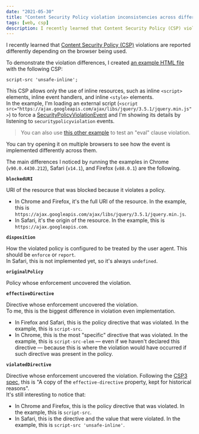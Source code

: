 ```yaml
---
date: "2021-05-30"
title: "Content Security Policy violation inconsistencies across different browsers"
tags: [web, csp]
description: I recently learned that Content Security Policy (CSP) violations are reported differently depending on the browser being used, so I created a small webpage to test these differences.
---
```


I recently learned that [Content Security Policy (CSP)](https://developer.mozilla.org/en-US/docs/Web/HTTP/Headers/Content-Security-Policy) violations are reported differently depending on the browser being used.  

To demonstrate the violation differences, I created [an example HTML file](/content-security-policy-violation-examples/external-script) with the following CSP: 
```
script-src 'unsafe-inline';
``` 
This CSP allows only the use of inline resources, such as inline `<script>` elements, inline event handlers, and inline `<style>` elements.  
In the example, I'm loading an external script (`<script src="https://ajax.googleapis.com/ajax/libs/jquery/3.5.1/jquery.min.js">`) to force a [SecurityPolicyViolationEvent](https://developer.mozilla.org/en-US/docs/Web/API/SecurityPolicyViolationEvent) and I'm showing its details by listening to `securitypolicyviolation` events.  

> You can also use [this other example](/content-security-policy-violation-examples/external-script) to test an "eval" clause violation.

You can try opening it on multiple browsers to see how the event is implemented differently across them. 

The main differences I noticed by running the examples in Chrome (`v90.0.4430.212`), Safari (`v14.1`), and Firefox (`v88.0.1`) are the following.

**`blockedURI`**

URI of the resource that was blocked because it violates a policy.  
- In Chrome and Firefox, it's the full URI of the resource. In the example, this is `https://ajax.googleapis.com/ajax/libs/jquery/3.5.1/jquery.min.js`. 
- In Safari, it's the origin of the resource. In the example, this is `https://ajax.googleapis.com`.

**`disposition`**

How the violated policy is configured to be treated by the user agent. This should be `enforce` or `report`.  
In Safari, this is not implemented yet, so it's always `undefined`.

**`originalPolicy`**

Policy whose enforcement uncovered the violation.  

**`effectiveDirective`**

Directive whose enforcement uncovered the violation.  
To me, this is the biggest difference in violation even implementation. 
- In Firefox and Safari, this is the policy directive that was violated. In the example, this is `script-src`. 
- In Chrome, this is the most "specific" directive that was violated. In the example, this is `script-src-elem` — even if we haven't declared this directive — because this is where the violation would have occurred if such directive was present in the policy. 

**`violatedDirective`**

Directive whose enforcement uncovered the violation. Following the [CSP3 spec](https://www.w3.org/TR/CSP3/), this is "A copy of the `effective-directive` property, kept for historical reasons".  
It's still interesting to notice that:
- In Chrome and Firefox, this is the policy directive that was violated. In the example, this is `script-src`. 
- In Safari, this is the directive and the value that were violated. In the example, this is `script-src 'unsafe-inline'`.

